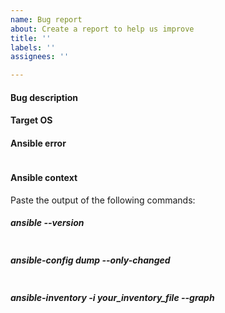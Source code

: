 ```yaml
---
name: Bug report
about: Create a report to help us improve
title: ''
labels: ''
assignees: ''

---
```


#### Bug description

<!--
A clear and concise description of the problem you are facing and what you expected to happen instead.
-->

#### Target OS

<!--
The operating system against playbook is running
-->

#### Ansible error

<!--
Copy and paste the Ansible error message while running this playbook (inside below code fences)
-->

```shell

```

#### Ansible context

Paste the output of the following commands:

##### ansible --version

```shell

```

##### ansible-config dump --only-changed

```shell

```

##### ansible-inventory -i your_inventory_file --graph

```shell

```
